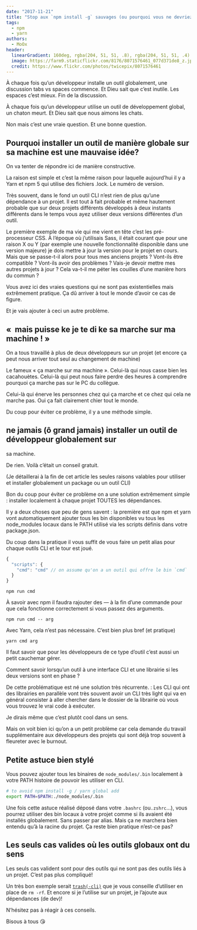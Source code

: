 ```yaml
---
date: "2017-11-21"
title: "Stop aux `npm install -g` sauvages (ou pourquoi vous ne devriez pas installer en global de packages et outils CLI)"
tags:
  - npm
  - yarn
authors:
  - MoOx
header:
  linearGradient: 160deg, rgba(204, 51, 51, .8), rgba(204, 51, 51, .4)
  image: https://farm9.staticflickr.com/8176/8071576461_077d371de8_z.jpg
  credit: https://www.flickr.com/photos/twicepix/8071576461
---
```


À chaque fois qu’un développeur installe un outil globalement, une discussion
tabs vs spaces commence. Et Dieu sait que c’est inutile. Les espaces c’est
mieux. Fin de la discussion.

À chaque fois qu’un développeur utilise un outil de développement global, un
chaton meurt. Et Dieu sait que nous aimons les chats.

Non mais c’est une vraie question. Et une bonne question.

## Pourquoi installer un outil de manière globale sur sa machine est une mauvaise idée?

On va tenter de répondre ici de manière constructive.

La raison est simple et c’est la même raison pour laquelle aujourd’hui il y a
Yarn et npm 5 qui utilise des fichiers .lock. Le numéro de version.

Très souvent, dans le fond un outil CLI n’est rien de plus qu’une dépendance à
un projet. Il est tout à fait probable et même hautement probable que sur deux
projets différents développés à deux instants différents dans le temps vous ayez
utiliser deux versions différentes d’un outil.

Le première exemple de ma vie qui me vient en tête c’est les pré-processeur CSS.
À l’époque où j’utilisais Sass, il était courant que pour une raison X ou Y (par
exemple une nouvelle fonctionnalité disponible dans une version majeure) je dois
mettre à jour la version pour le projet en cours. Mais que se passe-t-il alors
pour tous mes anciens projets ? Vont-ils être compatible ? Vont-ils avoir des
problèmes ? Vais-je devoir mettre mes autres projets à jour ? Cela va-t-il me
péter les couilles d’une manière hors du commun ?

Vous avez ici des vraies questions qui ne sont pas existentielles mais
extrêmement pratique. Ça dû arriver à tout le monde d’avoir ce cas de figure.

Et je vais ajouter à ceci un autre problème.

## «  mais puisse ke je te di ke sa marche sur ma machine ! »

On a tous travaillé à plus de deux développeurs sur un projet (et encore ça peut
nous arriver tout seul au changement de machine)

Le fameux « ça marche sur ma machine ». Celui-là qui nous casse bien les
cacahouètes. Celui-là qui peut nous faire perdre des heures à comprendre
pourquoi ça marche pas sur le PC du collègue.

Celui-là qui énerve les personnes chez qui ça marche et ce chez qui cela ne
marche pas. Oui ça fait clairement chier tout le monde.

Du coup pour éviter ce problème, il y a une méthode simple.

## ne jamais (ô grand jamais) installer un outil de développeur globalement sur
sa machine.

De rien. Voilà c’était un conseil gratuit.

(Je détaillerai à la fin de cet article les seules raisons valables pour
utiliser et installer globalement un package ou un outil CLI)

Bon du coup pour éviter ce problème on a une solution extrêmement simple :
installer localement à chaque projet TOUTES les dépendances.

Il y a deux choses que peu de gens savent : la première est que npm et yarn vont
automatiquement ajouter tous les bin disponibles vu tous les node_modules locaux
dans le PATH utilisé via les scripts définis dans votre package.json.

Du coup dans la pratique il vous suffit de vous faire un petit alias pour chaque
outils CLI et le tour est joué.

```js
{
  "scripts": {
    "cmd": "cmd" // on assume qu'on a un outil qui offre le bin `cmd`
  }
}
```

```console
npm run cmd
```

À savoir avec npm il faudra rajouter des — à la fin d’une commande pour que cela
fonctionne correctement si vous passez des arguments.

```console
npm run cmd -- arg
```

Avec Yarn, cela n’est pas nécessaire. C’est bien plus bref (et pratique)

```console
yarn cmd arg
```

Il faut savoir que pour les développeurs de ce type d’outil c’est aussi un petit
cauchemar gérer.

Comment savoir lorsqu’un outil à une interface CLI et une librairie si les deux
versions sont en phase ?

De cette problématique est né une solution très récurrente. : Les CLI qui ont
des librairies en parallèle vont très souvent avoir un CLI très light qui va en
général consister à aller chercher dans le dossier de la librairie où vous vous
trouvez le vrai code à exécuter.

Je dirais même que c’est plutôt cool dans un sens.

Mais on voit bien ici qu’on a un petit problème car cela demande du travail
supplémentaire aux développeurs des projets qui sont déjà trop souvent à
fleureter avec le burnout.

## Petite astuce bien stylé

Vous pouvez ajouter tous les binaires de `node_modules/.bin` localement à votre
PATH histoire de pouvoir les utiliser en CLI.

```sh
# to avoid npm install -g / yarn global add
export PATH=$PATH:./node_modules/.bin
```

Une fois cette astuce réalisé déposé dans votre `.bashrc` (ou`.zshrc`…), vous
pourrez utiliser des bin locaux à votre projet comme si ils avaient été
installés globalement. Sans passer par alias. Mais ça ne marchera bien entendu
qu’à la racine du projet. Ça reste bien pratique n’est-ce pas?

## Les seuls cas valides où les outils globaux ont du sens

Les seuls cas valident sont pour des outils qui ne sont pas des outils liés à un
projet. C’est pas plus compliqué!

Un très bon exemple serait [`trash(-cli)`](https://www.npmjs.com/package/trash)
que je vous conseille d’utiliser en place de `rm -rf`. Et encore si je l’utilise
sur un projet, je l’ajoute aux dépendances (de dev)!

N’hésitez pas à réagir à ces conseils.

Bisous à tous 😘
